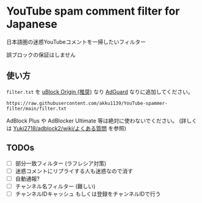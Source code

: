 # YouTube spam comment filter for Japanese

日本語圏の迷惑YouTubeコメントを一掃したいフィルター

誤ブロックの保証はしません

## 使い方

`filter.txt` を [uBlock Origin (推奨)](https://github.com/gorhill/uBlock) なり [AdGuard](https://adguard.com/ja/adguard-browser-extension/overview.html) なりに追加してください。

`https://raw.githubusercontent.com/akku1139/YouTube-spammer-filter/main/filter.txt`

AdBlock Plus や AdBlocker Ultimate 等は絶対に使わないでください。 (詳しくは [Yuki2718/adblock2/wiki/よくある質問](https://github.com/Yuki2718/adblock2/wiki/%E3%82%88%E3%81%8F%E3%81%82%E3%82%8B%E8%B3%AA%E5%95%8F) を参照)

## TODOs

- [ ] 部分一致フィルター (ラフレシア対策)
- [ ] 迷惑コメントにリプライする人も迷惑なので消す
- [ ] 自動通報?
- [ ] チャンネル名フィルター (難しい)
- [ ] チャンネルIDキャッシュ もしくは登録をチャンネルIDで行う
